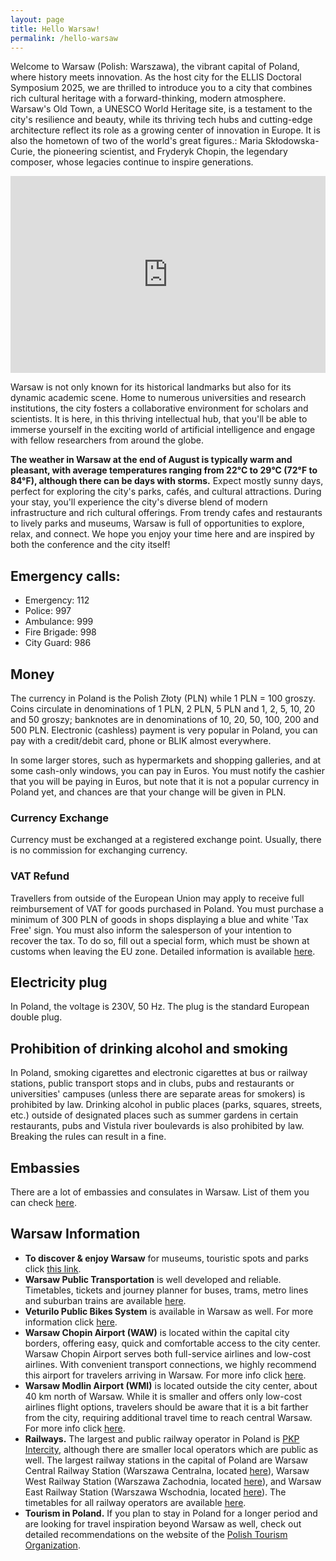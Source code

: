 ```yaml
---
layout: page
title: Hello Warsaw!
permalink: /hello-warsaw
---
```


<div class='row'>
    <div class='col-md-6'>
        <p>
        Welcome to Warsaw (Polish: Warszawa), the vibrant capital of Poland, where history meets innovation. As the host city for the ELLIS Doctoral Symposium 2025, we are thrilled to introduce you to a city that combines rich cultural heritage with a forward-thinking, modern atmosphere. Warsaw's Old Town, a UNESCO World Heritage site, is a testament to the city's resilience and beauty, while its thriving tech hubs and cutting-edge architecture reflect its role as a growing center of innovation in Europe. It is also the hometown of two of the world's great figures.: Maria Skłodowska-Curie, the pioneering scientist, and Fryderyk Chopin, the legendary composer, whose legacies continue to inspire generations.
        </p>
    </div>
    <div class='col-md-6'>  
        <iframe width="100%" height="315" src="https://www.youtube.com/embed/m1JcxvOnCME?si=rF1VQwuKMfdevawG" title="YouTube video player" frameborder="0" allow="accelerometer; autoplay; clipboard-write; encrypted-media; gyroscope; picture-in-picture; web-share" referrerpolicy="strict-origin-when-cross-origin" allowfullscreen></iframe>
    </div>
</div>

Warsaw is not only known for its historical landmarks but also for its dynamic academic scene. Home to numerous universities and research institutions, the city fosters a collaborative environment for scholars and scientists. It is here, in this thriving intellectual hub, that you'll be able to immerse yourself in the exciting world of artificial intelligence and engage with fellow researchers from around the globe.

**The weather in Warsaw at the end of August is typically warm and pleasant, with average temperatures ranging from 22°C to 29°C (72°F to 84°F), although there can be days with storms.** Expect mostly sunny days, perfect for exploring the city's parks, cafés, and cultural attractions. During your stay, you'll experience the city's diverse blend of modern infrastructure and rich cultural offerings. From trendy cafes and restaurants to lively parks and museums, Warsaw is full of opportunities to explore, relax, and connect. We hope you enjoy your time here and are inspired by both the conference and the city itself!

## Emergency calls:
- Emergency: 112
- Police: 997
- Ambulance: 999
- Fire Brigade: 998
- City Guard: 986

## Money
The currency in Poland is the Polish Złoty (PLN) while 1 PLN = 100 groszy.
Coins circulate in denominations of 1 PLN, 2 PLN, 5 PLN and 1, 2, 5, 10, 20 and 50 groszy; banknotes are in denominations of 10, 20, 50, 100, 200 and 500 PLN.
Electronic (cashless) payment is very popular in Poland, you can pay with a credit/debit card, phone or BLIK almost everywhere.

In some larger stores, such as hypermarkets and shopping galleries, and at some cash-only windows, you can pay in Euros. You must notify the cashier that you will be paying in Euros, but note that it is not a popular currency in Poland yet, and chances are that your change will be given in PLN.

### Currency Exchange
Currency must be exchanged at a registered exchange point. Usually, there is no commission for exchanging currency.

### VAT Refund
Travellers from outside of the European Union may apply to receive full reimbursement of VAT for goods purchased in Poland. You must purchase a minimum of 300 PLN of goods in shops displaying a blue and white 'Tax Free' sign. You must also inform the salesperson of your intention to recover the tax. To do so, fill out a special form, which must be shown at customs when leaving the EU zone. Detailed information is available [here](https://www.globalblue.com/en/shoppers/how-to-shop-tax-free/destinations/poland).

## Electricity plug
In Poland, the voltage is 230V, 50 Hz. The plug is the standard European double plug.

## Prohibition of drinking alcohol and smoking
In Poland, smoking cigarettes and electronic cigarettes at bus or railway stations, public transport stops and in clubs, pubs and restaurants or universities' campuses (unless there are separate areas for smokers) is prohibited by law. Drinking alcohol in public places (parks, squares, streets, etc.) outside of designated places such as summer gardens in certain restaurants, pubs and Vistula river boulevards is also prohibited by law. Breaking the rules can result in a fine.

## Embassies
There are a lot of embassies and consulates in Warsaw. List of them you can check [here](https://embassies.net/poland/warsaw).

## Warsaw Information
- **To discover & enjoy Warsaw** for museums, touristic spots and parks click [this link](https://go2warsaw.pl/en/main-page/).
- **Warsaw Public Transportation** is well developed and reliable. Timetables, tickets and journey planner for buses, trams, metro lines and suburban trains are available [here](https://www.wtp.waw.pl/en/).
- **Veturilo Public Bikes System** is available in Warsaw as well. For more information click [here](https://veturilo.waw.pl/en/).
- **Warsaw Chopin Airport (WAW)** is located within the capital city borders, offering easy, quick and comfortable access to the city center. Warsaw Chopin Airport serves both full-service airlines and low-cost airlines. With convenient transport connections, we highly recommend this airport for travelers arriving in Warsaw. For more info click [here](https://www.lotnisko-chopina.pl/en/index.html).
- **Warsaw Modlin Airport (WMI)** is located outside the city center, about 40 km north of Warsaw. While it is smaller and offers only low-cost airlines flight options, travelers should be aware that it is a bit farther from the city, requiring additional travel time to reach central Warsaw. For more info click [here](https://en.modlinairport.pl/).
- **Railways.** The largest and public railway operator in Poland is [PKP Intercity](https://www.intercity.pl/en/), although there are smaller local operators which are public as well. The largest railway stations in the capital of Poland are Warsaw Central Railway Station (Warszawa Centralna, located [here](https://maps.app.goo.gl/rZHjvRHdUhgVHMoq9)), Warsaw West Railway Station (Warszawa Zachodnia, located [here](https://maps.app.goo.gl/icPRu37dcYQE6g78A)), and Warsaw East Railway Station (Warszawa Wschodnia, located [here](https://maps.app.goo.gl/pCCar3yu5P8ZJhee6)). The timetables for all railway operators are available [here](https://rozklad-pkp.pl/en).
- **Tourism in Poland.** If you plan to stay in Poland for a longer period and are looking for travel inspiration beyond Warsaw as well, check out detailed recommendations on the website of the [Polish Tourism Organization](https://www.poland.travel/en/).